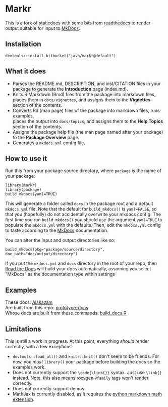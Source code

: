 # Markr

This is a fork of [staticdocs](https://github.com/hadley/staticdocs) with some bits from [readthedocs](https://github.com/sahilseth/readthedocs) to render output suitable for 
input to [MkDocs](http://www.mkdocs.org).

## Installation

```
devtools::install_bitbucket("javh/markr@default")
```

## What it does

* Parses the README.md, DESCRIPTION, and inst/CITATION files in your package to generate
  the **Introduction** page (index.md).
* Knits R Markdown (Rmd) files from the package into markdown files, places them in
  `docs/vignettes`, and assigns them to the **Vignettes** section of the contents.
* Converts Rd (man page) files of the package into markdown files, runs examples,  
  places the output into `docs/topics`, and assigns them to the **Help Topics** 
  section of the contents.
* Assigns the package  help file (the man page named after your package) to
  the **Package Overview** page.
* Generates a `mkdocs.yml` config file.

## How to use it

Run this from your package source directory, where `package` is the name of your package:

```
library(markr)
library(package)
build_mkdocs(yaml=TRUE)
```

This will generate a folder called `docs` in the package root and a default `mkdocs.yml` file.
Note that the default for `build_mkdocs()` is `yaml=FALSE`, so that you (hopefully) do not 
accidentally overwrite your mkdocs config. The first time you run `build_mkdocs()` you should 
use the argument `yaml=TRUE` to populate the `mkdocs.yml` with the defaults. Then, edit the
`mkdocs.yml` config to taste according to the [MkDocs](http://www.mkdocs.org) documentation.

You can alter the input and output directories like so:

```
build_mkdocs(pkg="package/source/directory", doc_path="doc/output/directory")
```

If you put the `mkdocs.yml` and `docs` directory in the root of your repo, then 
[Read the Docs](http://readthedocs.org) will build your docs automatically, assuming you 
select "MkDocs" as the documentation type within settings

## Examples

These docs: [Alakazam](http://alakazam.readthedocs.org)  
Are built from this repo: [prototype-docs](https://bitbucket.org/javh/prototype-docs)  
Whose docs are built from these commands: [build_docs.R](https://bitbucket.org/javh/prototype-docs/src/tip/R/build_docs.R)  

## Limitations

This is still a work in progress. At this point, everything *should* render correctly, 
with a few exceptions:

* `devtools::load_all()` and `knitr::knit()` don't seem to be friends. For now, you
  *must* `library()` your package before building the docs so the examples work.
* Does not currently support the `\code{\link{}}` syntax.  Just use `\link{}` instead. 
  Note, this also means roxygen `@family` tags won't render correctly.
* Does not currently support demos.
* MathJax is currently disabled, as it requires the 
  [python markdown math extension](https://github.com/mitya57/python-markdown-math).
